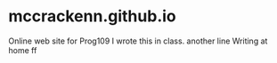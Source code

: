 # mccrackenn.github.io
Online web site for Prog109
I wrote this in class.
another line
Writing at home
ff
